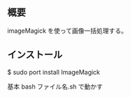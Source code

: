 ## 概要

imageMagick を使って画像一括処理する。

## インストール

\$ sudo port install ImageMagick

基本 bash ファイル名.sh で動かす
